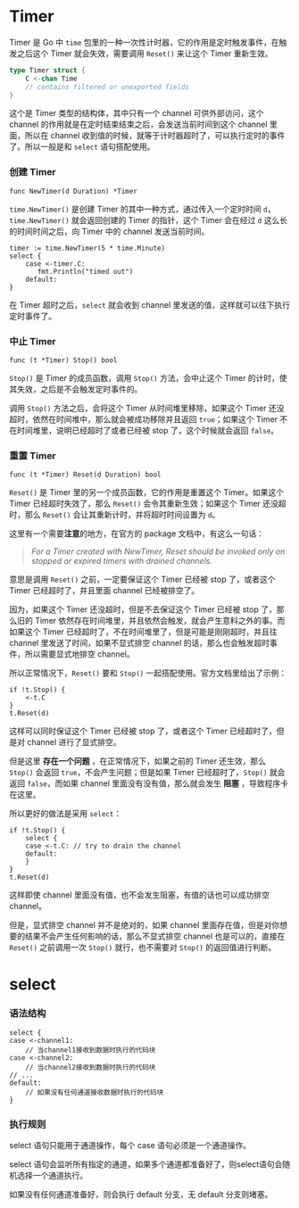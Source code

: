 # Timer

Timer 是 Go 中 `time` 包里的一种一次性计时器，它的作用是定时触发事件，在触发之后这个 Timer 就会失效，需要调用 `Reset()` 来让这个 Timer 重新生效。

```go
type Timer struct {
	C <-chan Time
	// contains filtered or unexported fields
}
```

这个是 Timer 类型的结构体，其中只有一个 channel 可供外部访问，这个 channel 的作用就是在定时结束结束之后，会发送当前时间到这个 channel 里面，所以在 channel 收到值的时候，就等于计时器超时了，可以执行定时的事件了。所以一般是和 `select` 语句搭配使用。

### 创建 Timer

```
func NewTimer(d Duration) *Timer
```

`time.NewTimer()` 是创建 Timer 的其中一种方式，通过传入一个定时时间 `d`，`time.NewTimer()` 就会返回创建的 Timer 的指针，这个 Timer 会在经过 `d` 这么长的时间时间之后，向 Timer 中的 channel 发送当前时间。

```
timer := time.NewTimer(5 * time.Minute)
select {
    case <-timer.C:
       fmt.Println("timed out")
    default:
}
```

在 Timer 超时之后，`select` 就会收到 channel 里发送的值，这样就可以往下执行定时事件了。

### 中止 Timer

```
func (t *Timer) Stop() bool
```

`Stop()` 是 Timer 的成员函数，调用 `Stop()` 方法，会中止这个 Timer 的计时，使其失效，之后是不会触发定时事件的。

调用 `Stop()` 方法之后，会将这个 Timer 从时间堆里移除，如果这个 Timer 还没超时，依然在时间堆中，那么就会被成功移除并且返回 `true`；如果这个 Timer 不在时间堆里，说明已经超时了或者已经被 stop 了，这个时候就会返回 `false`。

### 重置 Timer

```
func (t *Timer) Reset(d Duration) bool
```

`Reset()` 是 Timer 里的另一个成员函数，它的作用是重置这个 Timer。如果这个 Timer 已经超时失效了，那么 `Reset()` 会令其重新生效；如果这个 Timer 还没超时，那么 `Reset()` 会让其重新计时，并将超时时间设置为 `d`。

这里有一个需要**注意**的地方，在官方的 package 文档中，有这么一句话：

> *For a Timer created with NewTimer, Reset should be invoked only on stopped or expired timers with drained channels.*

意思是调用 `Reset()` 之前，一定要保证这个 Timer 已经被 stop 了，或者这个 Timer 已经超时了，并且里面 channel 已经被排空了。

因为，如果这个 Timer 还没超时，但是不去保证这个 Timer 已经被 stop 了，那么旧的 Timer 依然存在时间堆里，并且依然会触发，就会产生意料之外的事。而如果这个 Timer 已经超时了，不在时间堆里了，但是可能是刚刚超时，并且往 channel 里发送了时间，如果不显式排空 channel 的话，那么也会触发超时事件，所以需要显式地排空 channel。

所以正常情况下，`Reset()` 要和 `Stop()` 一起搭配使用。官方文档里给出了示例：

```
if !t.Stop() {
	<-t.C
}
t.Reset(d)
```

这样可以同时保证这个 Timer 已经被 stop 了，或者这个 Timer 已经超时了，但是对 channel 进行了显式排空。

但是这里 **存在一个问题** ，在正常情况下，如果之前的 Timer 还生效，那么 `Stop()` 会返回 `true`，不会产生问题；但是如果 Timer 已经超时了，`Stop()` 就会返回 `false`，而如果 channel 里面没有没有值，那么就会发生 **阻塞** ，导致程序卡在这里。

所以更好的做法是采用 `select`：

```
if !t.Stop() {
    select {
    case <-t.C: // try to drain the channel
    default:
    }
}
t.Reset(d)
```

这样即使 channel 里面没有值，也不会发生阻塞，有值的话也可以成功排空 channel。

但是，显式排空 channel 并不是绝对的，如果 channel 里面存在值，但是对你想要的结果不会产生任何影响的话，那么不显式排空 channel 也是可以的，直接在 `Reset()` 之前调用一次 `Stop()` 就行，也不需要对 `Stop()` 的返回值进行判断。

# select

### 语法结构

```
select {  
case <-channel1:  
    // 当channel1接收到数据时执行的代码块  
case <-channel2:  
    // 当channel2接收到数据时执行的代码块  
// ...  
default:  
    // 如果没有任何通道接收数据时执行的代码块  
}
```

### 执行规则

select 语句只能用于通道操作，每个 case 语句必须是一个通道操作。

select 语句会监听所有指定的通道，如果多个通道都准备好了，则select语句会随机选择一个通道执行。

如果没有任何通道准备好，则会执行 default 分支，无 default 分支则堵塞。
